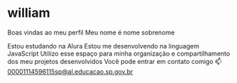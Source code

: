 # william
Boas vindas ao meu perfil 
Meu nome é nome sobrenome

Estou estudando na Alura
Estou me desenvolvendo na linguagem JavaScript
Utilizo esse espaço para minha organização e compartilhamento dos meu projetos desenvolvidos
Você pode entrar em contato comigo 📫 
00001114596115sp@al.educacao.sp.gov.br

